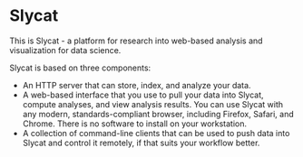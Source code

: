 Slycat
======

This is Slycat - a platform for research into web-based analysis and
visualization for data science.

Slycat is based on three components:

* An HTTP server that can store, index, and analyze your data.
* A web-based interface that you use to pull your data into Slycat, compute
  analyses, and view analysis results. You can use Slycat with any modern,
  standards-compliant browser, including Firefox, Safari, and Chrome.  There is
  no software to install on your workstation.
* A collection of command-line clients that can be used to push data into
  Slycat and control it remotely, if that suits your workflow better.
